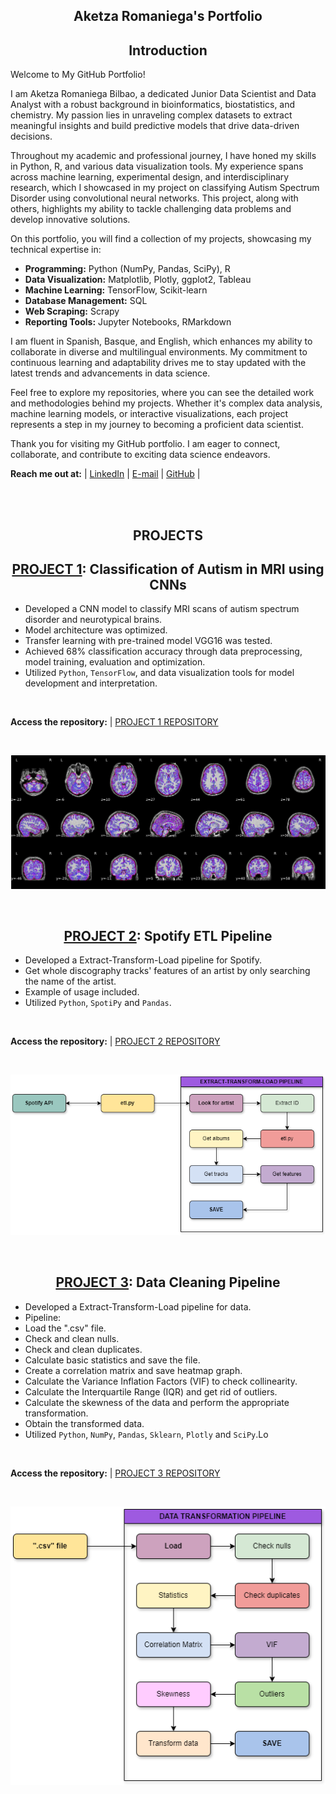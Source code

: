 <h2 align='center'>Aketza Romaniega's Portfolio</h2>


<h2 align='center'>Introduction</h2>

Welcome to My GitHub Portfolio!

I am Aketza Romaniega Bilbao, a dedicated Junior Data Scientist and Data Analyst with a robust background in bioinformatics, biostatistics, and chemistry. My passion lies in unraveling complex datasets to extract meaningful insights and build predictive models that drive data-driven decisions.

Throughout my academic and professional journey, I have honed my skills in Python, R, and various data visualization tools. My experience spans across machine learning, experimental design, and interdisciplinary research, which I showcased in my project on classifying Autism Spectrum Disorder using convolutional neural networks. This project, along with others, highlights my ability to tackle challenging data problems and develop innovative solutions.

On this portfolio, you will find a collection of my projects, showcasing my technical expertise in:

- **Programming:** Python (NumPy, Pandas, SciPy), R
- **Data Visualization:** Matplotlib, Plotly, ggplot2, Tableau
- **Machine Learning:** TensorFlow, Scikit-learn
- **Database Management:** SQL
- **Web Scraping:** Scrapy
- **Reporting Tools:** Jupyter Notebooks, RMarkdown

I am fluent in Spanish, Basque, and English, which enhances my ability to collaborate in diverse and multilingual environments. My commitment to continuous learning and adaptability drives me to stay updated with the latest trends and advancements in data science.

Feel free to explore my repositories, where you can see the detailed work and methodologies behind my projects. Whether it's complex data analysis, machine learning models, or interactive visualizations, each project represents a step in my journey to becoming a proficient data scientist.

Thank you for visiting my GitHub portfolio. I am eager to connect, collaborate, and contribute to exciting data science endeavors.

**Reach me out at:** | [LinkedIn](https://www.linkedin.com/in/aketza-romaniega-bilbao/) | [E-mail](mailto:romaniegaa@gmail.com) | [GitHub](https://romaniegaa.github.com/Portfolio) |

<br>
<br>

<h2 align='center'>PROJECTS</h2>

<h2 align='center'>
	<a href="https://github.com/romaniegaa/TFM">PROJECT 1</a>: Classification of Autism in MRI using CNNs</h2>

* Developed a CNN model to classify MRI scans of autism spectrum disorder and neurotypical brains.
* Model architecture was optimized.
* Transfer learning with pre-trained model VGG16 was tested.
* Achieved 68% classification accuracy through data preprocessing, model training, evaluation and optimization.
* Utilized ```Python```, ```TensorFlow```, and data visualization tools for model development and interpretation.

<br>

**Access the repository:** | <a href="https://github.com/romaniegaa/TFM">PROJECT 1 REPOSITORY</a>

<br>

![](/images/brains.png)


<br>

<h2 align='center'>
	<a href="https://github.com/romaniegaa/spotify_etl">PROJECT 2</a>: Spotify ETL Pipeline</h2>

* Developed a Extract-Transform-Load pipeline for Spotify.
* Get whole discography tracks' features of an artist by only searching the name of the artist.
* Example of usage included.
* Utilized ```Python```, ```SpotiPy``` and ```Pandas```.

<br>

**Access the repository:** | <a href="https://github.com/romaniegaa/spotify_etl">PROJECT 2 REPOSITORY</a>

<br>

![](/images/etldiagrama.png)

<br>

<h2 align='center'>
	<a href="https://github.com/romaniegaa/spotify_etl">PROJECT 3</a>: Data Cleaning Pipeline</h2>

* Developed a Extract-Transform-Load pipeline for data.
* Pipeline:
 * Load the ".csv" file.
 * Check and clean nulls.
 * Check and clean duplicates.
 * Calculate basic statistics and save the file.
 * Create a correlation matrix and save heatmap graph.
 * Calculate the Variance Inflation Factors (VIF) to check collinearity.
 * Calculate the Interquartile Range (IQR) and get rid of outliers.
 * Calculate the skewness of the data and perform the appropriate transformation.
 * Obtain the transformed data.
* Utilized ```Python```, ```NumPy```, ```Pandas```, ```Sklearn```, ```Plotly``` and ```SciPy```.Lo

<br>

**Access the repository:** | <a href="https://github.com/romaniegaa/data_etl">PROJECT 3 REPOSITORY</a>

<br>

![](/images/etldiagrama2.png)



